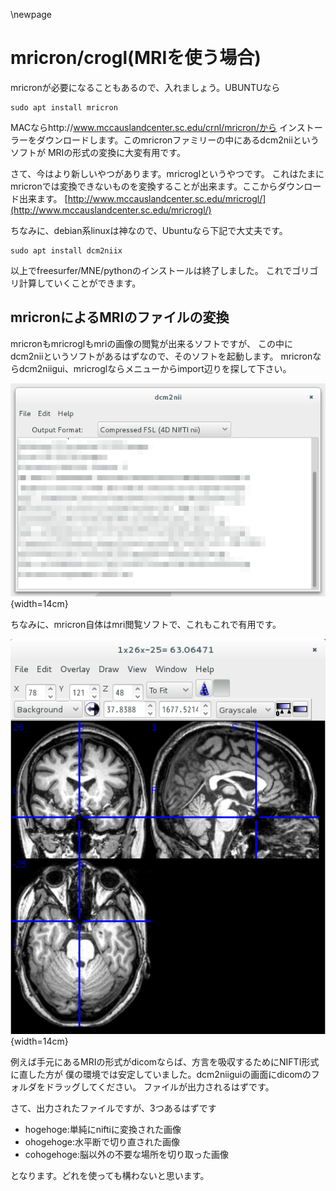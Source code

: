 
\newpage
# mricron/crogl(MRIを使う場合)

mricronが必要になることもあるので、入れましょう。UBUNTUなら
```{frame=single}
sudo apt install mricron
```
MACならhttp://www.mccauslandcenter.sc.edu/crnl/mricron/から
インストーラーをダウンロードします。このmricronファミリーの中にあるdcm2niiというソフトが
MRIの形式の変換に大変有用です。

さて、今はより新しいやつがあります。mricroglというやつです。
これはたまにmricronでは変換できないものを変換することが出来ます。ここからダウンロード出来ます。
[http://www.mccauslandcenter.sc.edu/mricrogl/](http://www.mccauslandcenter.sc.edu/mricrogl/)

ちなみに、debian系linuxは神なので、Ubuntuなら下記で大丈夫です。

```{frame=single}
sudo apt install dcm2niix
```

以上でfreesurfer/MNE/pythonのインストールは終了しました。
これでゴリゴリ計算していくことができます。


## mricronによるMRIのファイルの変換

mricronもmricroglもmriの画像の閲覧が出来るソフトですが、
この中にdcm2niiというソフトがあるはずなので、そのソフトを起動します。
mricronならdcm2niigui、mricroglならメニューからimport辺りを探して下さい。

![dcm2niiの画面](img/nifti.png){width=14cm}

ちなみに、mricron自体はmri閲覧ソフトで、これもこれで有用です。

![mricronによる3DMRI画像の閲覧](img/mricron.png){width=14cm}

例えば手元にあるMRIの形式がdicomならば、方言を吸収するためにNIFTI形式に直した方が
僕の環境では安定していました。dcm2niiguiの画面にdicomのフォルダをドラッグしてください。
ファイルが出力されるはずです。

さて、出力されたファイルですが、3つあるはずです

- hogehoge:単純にniftiに変換された画像
- ohogehoge:水平断で切り直された画像
- cohogehoge:脳以外の不要な場所を切り取った画像

となります。どれを使っても構わないと思います。

